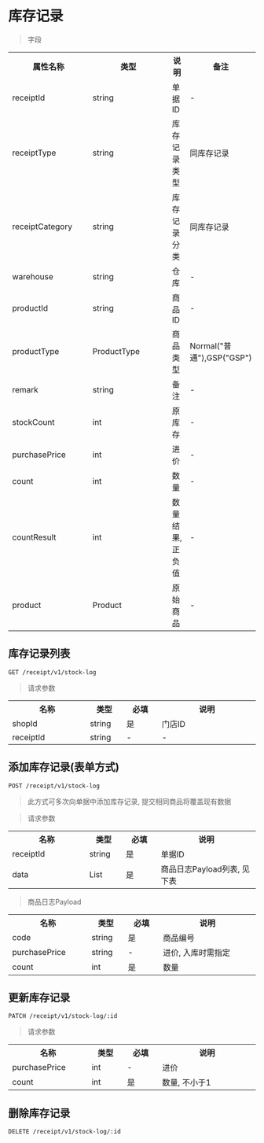# 库存记录

> 字段

<table>
    <tr>
        <th style="width:150px;">属性名称</th>
        <th style="width:150px;">类型</th>
        <th>说明</th>
        <th>备注</th>
    </tr>
    <tr>
        <td>receiptId</td>
        <td>string</td>
        <td>单据ID</td>
        <td>-</td>
    </tr>
    <tr>
        <td>receiptType</td>
        <td>string</td>
        <td>库存记录类型</td>
        <td>同库存记录</td>
    </tr>
    <tr>
        <td>receiptCategory</td>
        <td>string</td>
        <td>库存记录分类</td>
        <td>同库存记录</td>
    </tr>
    <tr>
        <td>warehouse</td>
        <td>string</td>
        <td>仓库</td>
        <td>-</td>
    </tr>
    <tr>
        <td>productId</td>
        <td>string</td>
        <td>商品ID</td>
        <td>-</td>
    </tr>    
    <tr>
        <td>productType</td>
        <td>ProductType</td>
        <td>商品类型</td>
        <td>Normal("普通"),GSP("GSP")</td>
    </tr>
    <tr>
        <td>remark</td>
        <td>string</td>
        <td>备注</td>
        <td>-</td>
    </tr>    
    <tr>
        <td>stockCount</td>
        <td>int</td>
        <td>原库存</td>
        <td>-</td>
    </tr>
    <tr>
        <td>purchasePrice</td>
        <td>int</td>
        <td>进价</td>
        <td>-</td>
    </tr>
    <tr>
        <td>count</td>
        <td>int</td>
        <td>数量</td>
        <td>-</td>
    </tr>
    <tr>
        <td>countResult</td>
        <td>int</td>
        <td>数量结果, 正负值</td>
        <td>-</td>
    </tr>
    <tr>
        <td>product</td>
        <td>Product</td>
        <td>原始商品</td>
        <td>-</td>
    </tr>
</table>

## 库存记录列表

```
GET /receipt/v1/stock-log
```

>请求参数
<table>
    <tr>
        <th style="width:150px;">名称</th>
        <th style="width:60px;">类型</th>
        <th style="width:60px;">必填</th>
        <th style="width:200px;">说明</th>
    </tr>
    <tr>
        <td>shopId</td>
        <td>string</td>
        <td>是</td>
        <td>门店ID</td>
    </tr>
    <tr>
        <td>receiptId</td>
        <td>string</td>
        <td>-</td>
        <td>-</td>
    </tr>
</table>

## 添加库存记录(表单方式)

```
POST /receipt/v1/stock-log
```

> 此方式可多次向单据中添加库存记录, 提交相同商品将覆盖现有数据

>请求参数
<table>
    <tr>
        <th style="width:150px;">名称</th>
        <th style="width:60px;">类型</th>
        <th style="width:60px;">必填</th>
        <th style="width:200px;">说明</th>
    </tr>
    <tr>
        <td>receiptId</td>
        <td>string</td>
        <td>是</td>
        <td>单据ID</td>
    </tr>
    <tr>
        <td>data</td>
        <td>List</td>
        <td>是</td>
        <td>商品日志Payload列表, 见下表</td>
    </tr>
</table>

>商品日志Payload
<table>
    <tr>
        <th style="width:150px;">名称</th>
        <th style="width:60px;">类型</th>
        <th style="width:60px;">必填</th>
        <th style="width:200px;">说明</th>
    </tr>
    <tr>
        <td>code</td>
        <td>string</td>
        <td>是</td>
        <td>商品编号</td>
    </tr>
    <tr>
        <td>purchasePrice</td>
        <td>string</td>
        <td>-</td>
        <td>进价, 入库时需指定</td>
    </tr>
    <tr>
        <td>count</td>
        <td>int</td>
        <td>是</td>
        <td>数量</td>
    </tr>
</table>

## 更新库存记录

```
PATCH /receipt/v1/stock-log/:id
```

>请求参数
<table>
    <tr>
        <th style="width:150px;">名称</th>
        <th style="width:60px;">类型</th>
        <th style="width:60px;">必填</th>
        <th style="width:200px;">说明</th>
    </tr>
    <tr>
        <td>purchasePrice</td>
        <td>int</td>
        <td>-</td>
        <td>进价</td>
    </tr>
    <tr>
        <td>count</td>
        <td>int</td>
        <td>是</td>
        <td>数量, 不小于1</td>
    </tr>
</table>

## 删除库存记录

```
DELETE /receipt/v1/stock-log/:id
```